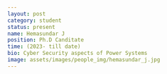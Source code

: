 ```yaml
---
layout: post
category: student
status: present
name: Hemasundar J
position: Ph.D Canditate
time: (2023- till date)
bio: Cyber Security aspects of Power Systems
image: assets/images/people_img/hemasundar_j.jpg
---
```

